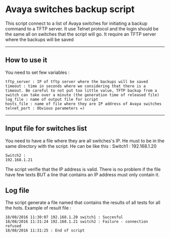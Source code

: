 **Avaya switches backup script**
===================

This script connect to a list of Avaya switches for initiating a backup command to a TFTP server.
It use Telnet protocol and the login should be the same all on switches that the script will go.
It require an TFTP server where the backups will be saved

----------

How to use it
-------------

You need to set few variables :

	tftp_server : IP of tftp server where the backups will be saved
	timeout : time in seconds where we considering that there is a timeout. Be careful to not put too little value, TFTP backup from a switch can take over a minute (the generation time of released file)
	log_file : name of output file for script
	hosts_file : name of file where they are IP address of Avaya switches
	telnet_port : Obvious parameters =)

----------

Input file for switches list
-------------

You need to have a file where they are all switches's IP. He must to be in the same directory with the script. He can be like this :
	Switch1 :
	192.168.1.20

	Switch2 :
	192.168.1.21

The script verifie that the IP address is valid.
There is no problem if the file have few texts BUT a line that contains an IP address must only contain it.

Log file
-------------
The script generate a file named that contains the results of all tests for all the hots.
Example of result file :

    18/08/2016 11:30:07 192.168.1.20 switch1 : Succesful
    18/08/2016 11:31:24 192.168.1.21 switch2 : Failure - connection refused
    18/08/2016 11:31:25 : End of script
